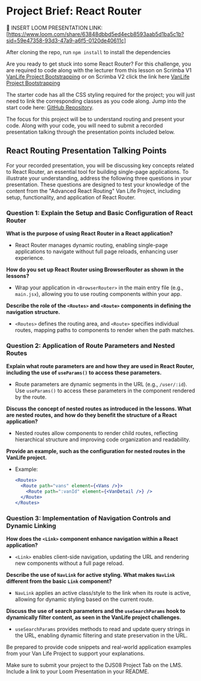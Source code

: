 # Project Brief: React Router 

🎥 INSERT LOOM PRESENTATION LINK: [https://www.loom.com/share/63848dbbd5ed4ecb8593aab5d1ba5c1b?sid=59e47358-93d3-47a9-a6f5-0120de40611c]

After cloning the repo, run `npm install` to install the dependencies 

Are you ready to get stuck into some React Router? For this challenge, you are required to code along with the lecturer from this lesson on Scrimba V1 [VanLife Project Bootstrapping](https://v1.scrimba.com/learn/react/introduction-to-react-router-6-coafa4877a450245212825034) or on Scrimba V2 click the link here [VanLife Project Bootstrapping](https://v2.scrimba.com/advanced-react-c02h/~02d)

The starter code has all the CSS styling required for the project; you will just need to link the corresponding classes as you code along. Jump into the start code here: [GitHub Repository](https://github.com/CodeSpace-Academy/StudentNo_Classcode_Group_Name-Surname_DJS08/tree/main).

The focus for this project will be to understand routing and present your code. Along with your code, you will need to submit a recorded presentation talking through the presentation points included below.

## React Routing Presentation Talking Points

For your recorded presentation, you will be discussing key concepts related to React Router, an essential tool for building single-page applications. To illustrate your understanding, address the following three questions in your presentation. These questions are designed to test your knowledge of the content from the "Advanced React Routing" Van Life Project, including setup, functionality, and application of React Router.

### Question 1: Explain the Setup and Basic Configuration of React Router

**What is the purpose of using React Router in a React application?**
- React Router manages dynamic routing, enabling single-page applications to navigate without full page reloads, enhancing user experience.

**How do you set up React Router using BrowserRouter as shown in the lessons?**
- Wrap your application in `<BrowserRouter>` in the main entry file (e.g., `main.jsx`), allowing you to use routing components within your app.

**Describe the role of the `<Routes>` and `<Route>` components in defining the navigation structure.**
- `<Routes>` defines the routing area, and `<Route>` specifies individual routes, mapping paths to components to render when the path matches.

### Question 2: Application of Route Parameters and Nested Routes

**Explain what route parameters are and how they are used in React Router, including the use of `useParams()` to access these parameters.**
- Route parameters are dynamic segments in the URL (e.g., `/user/:id`). Use `useParams()` to access these parameters in the component rendered by the route.

**Discuss the concept of nested routes as introduced in the lessons. What are nested routes, and how do they benefit the structure of a React application?**
- Nested routes allow components to render child routes, reflecting hierarchical structure and improving code organization and readability.

**Provide an example, such as the configuration for nested routes in the VanLife project.**
- Example:
  ```jsx
  <Routes>
    <Route path="vans" element={<Vans />}>
      <Route path=":vanId" element={<VanDetail />} />
    </Route>
  </Routes>
  ```

### Question 3: Implementation of Navigation Controls and Dynamic Linking

**How does the `<Link>` component enhance navigation within a React application?**
- `<Link>` enables client-side navigation, updating the URL and rendering new components without a full page reload.

**Describe the use of `NavLink` for active styling. What makes `NavLink` different from the basic `Link` component?**
- `NavLink` applies an active class/style to the link when its route is active, allowing for dynamic styling based on the current route.

**Discuss the use of search parameters and the `useSearchParams` hook to dynamically filter content, as seen in the VanLife project challenges.**
- `useSearchParams` provides methods to read and update query strings in the URL, enabling dynamic filtering and state preservation in the URL.

Be prepared to provide code snippets and real-world application examples from your Van Life Project to support your explanations.

Make sure to submit your project to the DJS08 Project Tab on the LMS. Include a link to your Loom Presentation in your README.


